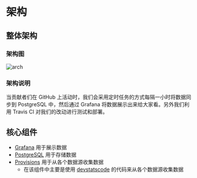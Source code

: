 # 架构

## 整体架构

### 架构图

![arch](../img/arch.png)

### 架构说明

当贡献者们在 GitHub 上活动时，我们会采用定时任务的方式每隔一小时将数据同步到 PostgreSQL 中，然后通过 Grafana 将数据展示出来给大家看。另外我们利用 Travis CI 对我们的改动进行测试和部署。

## 核心组件

- [Grafana](https://github.com/cncf/devstats-docker-images/blob/master/images/Dockerfile.grafana) 用于展示数据
- [PostgreSQL](https://github.com/cncf/devstats-docker-images/blob/master/images/Dockerfile.patroni) 用于存储数据
- [Provisions](https://github.com/cncf/devstats-docker-images/blob/master/images/Dockerfile.full.test) 用于从各个数据源收集数据
  - 在该组件中主要是使用 [devstatscode](https://github.com/cncf/devstatscode) 的代码来从各个数据源收集数据
